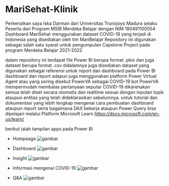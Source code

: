 # MariSehat-Klinik
Perkenalkan saya Iska Darman dari Universitas Trunojoyo Madura selaku Peserta dari Program MSIB Merdeka Belajar dengan NIM 180491100054
Dashboard MariSehat menggunakan dataset COVID-19 yang terjadi di Indonesia yang disediakan oleh tim MariBelajar
Repository ini digunakan sebagai salah satu syarat untuk pengumpulan Capstone Project pada program Merdeka Belajar 2021-2022


dalam repository ini terdapat file Power BI berupa format .pbix dan juga dataset berupa format .csv
didalamnya juga disediakan dataset yang digunakan sebagai referensi untuk report dan dashboard pada Power BI dashboard dan report
adapun juga menggunakan platform Power Virtual Agent atau yang sering disebut PowerVA sebagai COVID-19 bot PowerVA mempermudah membalas pertanyaan seputar COVID-19 dikarenakan semua telah diset secara otomatis dan realtime sesuai dengan inputan topik ataupun entitas yang telah dideklarasikan sebelumnya.
untuk tutorial dan dokumentasi yang lebih lengkap mengenai cara pembuatan dashboard ataupun report serta bagaimana DAX bekerja ataupun Power Query bisa dipelajari melalui Platform Microsoft Learn https://docs.microsoft.com/en-us/learn/

berikut ialah tampilan apps pada Power BI 
<br>
- Hompeage
![gambar](https://user-images.githubusercontent.com/53360759/144245433-50f00878-c6fa-4edb-93c7-34d52e2c1c44.png)



- Dashboard
![gambar](https://user-images.githubusercontent.com/53360759/144245557-aed3616a-a172-4d5c-a2da-e43d9379da67.png)


- Insight 
![gambar](https://user-images.githubusercontent.com/53360759/144245624-30c4e2a8-215b-4c0f-9307-10a4c8d9b074.png)

- Informasi mengenai COVID-19
![gambar](https://user-images.githubusercontent.com/53360759/144245688-d4e7b9d3-172e-4703-919d-6c408d89d134.png)



- Q&A
![gambar](https://user-images.githubusercontent.com/53360759/144245762-399efe66-6ebc-41e3-bd36-28f18564e819.png)<br />


